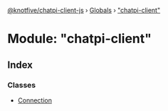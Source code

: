 [@knotfive/chatpi-client-js](../README.md) › [Globals](../globals.md) › ["chatpi-client"](_chatpi_client_.md)

# Module: "chatpi-client"

## Index

### Classes

* [Connection](../classes/_chatpi_client_.connection.md)
